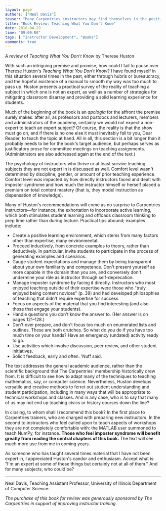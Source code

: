 ```yaml
---
layout: page
authors: ["Neal Davis"]
teaser: "Many Carpentries instructors may find themselves in the position of teaching material they do not know all that well"
title: "Book Review: Teaching What You Don't Know"
date: 2018-04-29
time: "09:00:00"
tags: [ "Instructor Development", "Books"]
comments: true
---
```


A review of *Teaching What You Don't Know* by Therese Huston

With such an intriguing premise and promise, how could I fail to pause over Therese Huston's _Teaching What You Don't Know_? I have found myself in this situation several times in the past, either through hubris or bureaucracy, and the hopeful existence of a manual to smooth my way was too much to pass up. Huston presents a practical survey of the reality of teaching a subject in which one is not an expert, as well as a number of strategies for mitigating classroom disarray and providing a solid learning experience for students.

Much of the beginning of the book is an _apologia_ for the affront the premise surely makes: after all, as professors and postdocs and lecturers, members and administrators of the academy, certainly we would not expect a non-expert to teach an expert subject? Of course, the reality is that the show must go on, and if there is no one else it must inevitably fall to you, Dear Reader, to teach the topic at hand. All in all, this section is a bit longer than it probably needs to be for the book's target audience, but perhaps serves as justificatory prose for committee meetings on teaching assignments. (Administrators are also addressed again at the end of the text.)

The psychology of instructors who thrive or at least survive teaching subjects they are not expert in is discussed as well. Comfort level wasn't determined by discipline, gender, or amount of prior teaching experience. Comfort level _was_ impacted by how directly instructors faced and dealt with imposter syndrome and how much the instructor himself or herself placed a premium on total content mastery (that is, they model instruction as dispensation of knowledge).

Many of Huston's recommendations will come as no surprise to Carpentries instructors—for instance, the exhortation to incorporate active learning, which both stimulates student learning and offloads classroom thinking to prep time rather than during lecture. Practical tips abound; examples include:

- Create a positive learning environment, which stems from many factors other than expertise, many environmental.
- Proceed inductively, from concrete examples to theory, rather than deductively. In particular, invite students to participate in the process of generating examples and scenarios.
- Gauge student expectations and manage them by being transparent about your own familiarity and competence. Don't present yourself as more capable in the domain than you are, and conversely don't undermine your rôle as instructor through self-deprecation.
- Manage imposter syndrome by facing it directly. Instructors who most enjoyed teaching outside of their expertise were those who "truly enjoyed being content novices" (p. 39) and had developed philosophies of teaching that didn't require expertise for success.
- Focus on aspects of the material that you find interesting (and also those that engage your students).
- Handle questions you don't know the answer to. (Her answer is on pages 121–128.)
- Don't over prepare, and don't focus too much on enumerated lists and outlines. These are both crutches. So what do you do if you have too much time on your hands? Have an emergency (undated) activity ready to go.
- Use activities which involve discussion, peer review, and other student initiatives.
- Solicit feedback, early and often. 'Nuff said.

The text addresses the general academic audience, rather than the scientific background that The Carpentries' membership historically drew from. It is difficult to see how to adapt many of the techniques to teaching mathematics, say, or computer science. Nevertheless, Huston develops versatile and creative methods to ferret out student understanding and student participation, including in many ways that will be appropriate to technical workshops and classes. And in any case, who is to say that many of us may not end up teaching civics or history courses down the line?

In closing, to whom shall I recommend this book? In the first place to Carpentries trainers, who are charged with preparing new instructors. In the second to instructors who feel called upon to teach aspects of workshops they are not completely comfortable with: the MATLAB user summoned to teach NumPy, for instance. **Those who feel imposter syndrome will benefit greatly from reading the central chapters of this book.** The text will see much more use from me in coming years.

As someone who has taught several times material that I have not been expert in, I appreciated Huston's candor and enthusiasm. Accept what is: "I'm an expert at some of these things but certainly not at all of them." And for many subjects, who could be?

---

Neal Davis, Teaching Assistant Professor, University of Illinois Department of Computer Science.

_The purchase of this book for review was generously sponsored by The Carpentries in support of improving instructor training._
